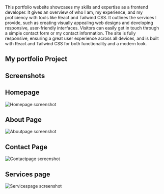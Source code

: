 This portfolio website showcases my skills and expertise as a frontend developer. It gives an overview of who I am, my experience, and my proficiency with tools like React and Tailwind CSS. It outlines the services I provide, such as creating visually appealing web designs and developing responsive, user-friendly interfaces. Visitors can easily get in touch through a simple contact form or my contact information. The site is fully responsive, ensuring a great user experience across all devices, and is built with React and Tailwind CSS for both functionality and a modern look.

## My portfolio Project

## Screenshots

## Homepage
![Homepage screenshot](https://github.com/emmajjoseph/portfolio_site/raw/main/my-project/src/assets/images/screenshot11.png "Optional Title")


## About Page
![Aboutpage screenshot](https://github.com/emmajjoseph/portfolio_site/raw/main/my-project/src/assets/images/screenshot12.png "Optional Title")


## Contact Page
![Contactpage screenshot](https://github.com/emmajjoseph/portfolio_site/raw/main/my-project/src/assets/images/screenshot13.png "Optional Title")

## Services page
![Servicespage screenshot](https://github.com/emmajjoseph/portfolio_site/raw/main/my-project/src/assets/images/screenshot14.png "Optional Title")
